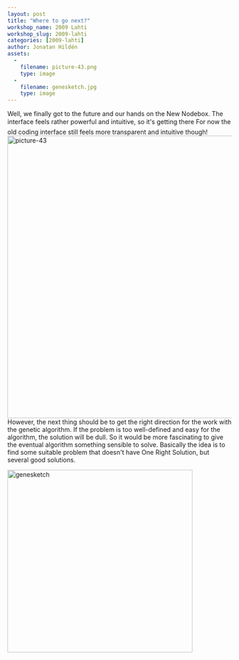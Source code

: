```yaml
---
layout: post
title: "Where to go next?"
workshop_name: 2009 Lahti
workshop_slug: 2009-lahti
categories: [2009-lahti]
author: Jonatan Hildén
assets:
  -
    filename: picture-43.png
    type: image
  -
    filename: genesketch.jpg
    type: image
---
```

Well, we finally got to the future and our hands on the New Nodebox. The interface feels rather powerful and intuitive, so it's getting there For now the old coding interface still feels more transparent and intuitive though! <a href="http://workshops.nodebox.net/2009/wp-content/uploads/picture-43.png"><img class="alignnone size-full wp-image-709" title="picture-43" src="http://workshops.nodebox.net/2009/wp-content/uploads/picture-43.png" alt="picture-43" width="691" height="634" /></a>However, the next thing should be to get the right direction for the work with the genetic algorithm. If the problem is too well-defined and easy for the algorithm, the solution will be dull. So it would be more fascinating to give the eventual algorithm something sensible to solve. Basically the idea is to find some suitable problem that doesn't have One Right Solution, but several good solutions.

<a href="http://workshops.nodebox.net/2009/wp-content/uploads/genesketch.jpg"><img class="alignnone size-full wp-image-716" title="genesketch" src="http://workshops.nodebox.net/2009/wp-content/uploads/genesketch.jpg" alt="genesketch" width="416" height="410" /></a>
